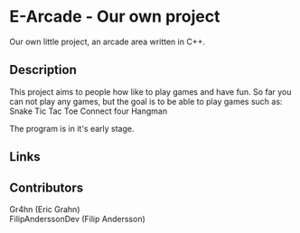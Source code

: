 # E-Arcade - Our own project
Our own little project, an arcade area written in C++. 

## Description
This project aims to people how like to play games and have fun. So far you can not play any games, but the goal is to be able to play games such as: 
Snake
Tic Tac Toe
Connect four
Hangman

The program is in it's early stage.

## Links


## Contributors
Gr4hn (Eric Grahn)
<br>
FilipAnderssonDev (Filip Andersson)


